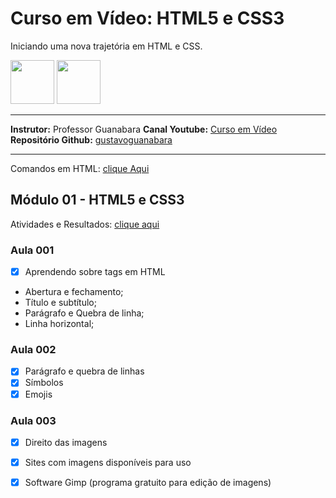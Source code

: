 
# Curso em Vídeo: HTML5 e CSS3


Iniciando uma nova trajetória em HTML e CSS.

<img src="https://cdn.jsdelivr.net/gh/devicons/devicon/icons/html5/html5-original-wordmark.svg" width="70" height="70"/>

<img src="https://cdn.jsdelivr.net/gh/devicons/devicon/icons/css3/css3-original-wordmark.svg" width="70" height="70"/>

<br>
<hr>

**Instrutor:** Professor Guanabara 
**Canal Youtube:** [Curso em Vídeo](https://www.youtube.com/watch?v=Ejkb_YpuHWs&list=PLHz_AreHm4dkZ9-atkcmcBaMZdmLHft8n)
**Repositório Github:** [gustavoguanabara](https://github.com/gustavoguanabara/html-css)
<hr>

Comandos em HTML: [clique Aqui](https://github.com/PamelaRondina/step-by-step/blob/main/html/comandos_html.md)

## Módulo 01 - HTML5 e CSS3
Atividades e Resultados: [clique aqui](https://github.com/PamelaRondina/html_css/blob/main/html_css_guanabara/README_modulo_01.md)

### Aula 001 

- [x] Aprendendo sobre tags em HTML
* Abertura e fechamento;
* Título e subtítulo;
* Parágrafo e Quebra de linha;
* Linha horizontal;

### Aula 002
- [x] Parágrafo e quebra de linhas
- [x] Símbolos
- [x] Emojis

### Aula 003

- [x] Direito das imagens
- [x] Sites com imagens disponíveis para uso
- [x] Software Gimp (programa gratuito para edição de imagens)


